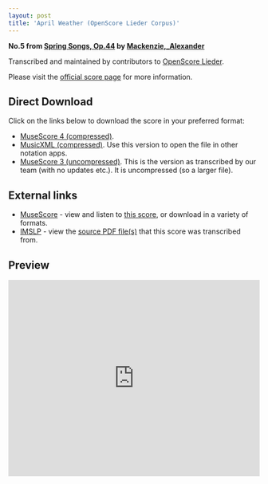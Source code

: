 ```yaml
---
layout: post
title: 'April Weather (OpenScore Lieder Corpus)'
---
```


__No.5 from [Spring Songs, Op.44](https://fourscoreandmore.org/OpenScore/Mackenzie%2C_Alexander/Spring_Songs%2C_Op.44/) by [Mackenzie,_Alexander](https://fourscoreandmore.org/OpenScore/Mackenzie%2C_Alexander)__

Transcribed and maintained by contributors to [OpenScore Lieder].

Please visit the [official score page] for more information.

[official score page]: https://musescore.com/openscore-lieder-corpus/scores/6508497
[OpenScore Lieder]: https://musescore.com/openscore-lieder-corpus

## Direct Download

Click on the links below to download the score in your preferred format:
- [MuseScore 4 (compressed)](https://fourscoreandmore.org/OpenScore/Mackenzie%2C_Alexander/Spring_Songs%2C_Op.44/5_April_Weather.mscz).
- [MusicXML (compressed)](https://fourscoreandmore.org/OpenScore/Mackenzie%2C_Alexander/Spring_Songs%2C_Op.44/5_April_Weather.mxl). Use this version to open the file in other notation apps.
- [MuseScore 3 (uncompressed)](https://raw.githubusercontent.com/OpenScore/Lieder/refs/heads/main/scores/Mackenzie%2C_Alexander/Spring_Songs%2C_Op.44/5_April_Weather/lc6508497.mscx). This is the version as transcribed by our team (with no updates etc.). It is uncompressed (so a larger file).

## External links

- [MuseScore] - view and listen to [this score][MuseScore], or download in a variety of formats.
- [IMSLP] - view the [source PDF file(s)][IMSLP] that this score was transcribed from.

[MuseScore]: https://musescore.com/score/6508497
[IMSLP]: https://imslp.org/wiki/Special:ReverseLookup/241305

## Preview

<iframe width="100%" height="394" src="https://musescore.com/openscore-lieder-corpus/scores/6508497/embed" frameborder="0" allowfullscreen allow="autoplay; fullscreen"></iframe>
